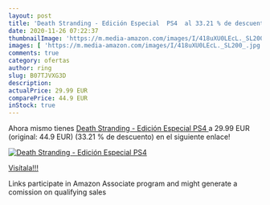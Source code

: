```yaml
---
layout: post
title: 'Death Stranding - Edición Especial  PS4  al 33.21 % de descuento'
date: 2020-11-26 07:22:37
thumbnailImage: 'https://m.media-amazon.com/images/I/418uXU0LEcL._SL200_.jpg'
images: [ 'https://m.media-amazon.com/images/I/418uXU0LEcL._SL200_.jpg' ]
comments: true
category: ofertas
author: ring
slug: B07TJVXG3D
description:
actualPrice: 29.99 EUR
comparePrice: 44.9 EUR
inStock: true
---
```


Ahora mismo tienes [Death Stranding - Edición Especial  PS4 ](https://www.amazon.es/dp/B07TJVXG3D/?tag=tolees-21) a 29.99 EUR (original: 44.9 EUR) (33.21 %  de descuento) en el siguiente enlace!

[![Death Stranding - Edición Especial  PS4 ](https://m.media-amazon.com/images/I/418uXU0LEcL._SL200_.jpg)](https://www.amazon.es/dp/B07TJVXG3D/?tag=tolees-21)

[Visítala!!!](https://www.amazon.es/dp/B07TJVXG3D/?tag=tolees-21)

Links participate in Amazon Associate program and might generate a comission on qualifying sales
